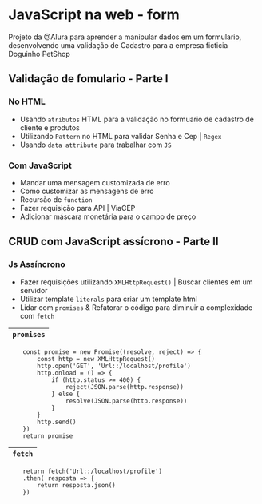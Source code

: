 # JavaScript na web - form

Projeto da @Alura para aprender a manipular dados em um formulario, desenvolvendo uma validação de Cadastro para a empresa ficticia Doguinho PetShop

## Validação de fomulario - Parte I

 ### No HTML
 - Usando `atributos` HTML para a validação no formuario de cadastro de cliente e produtos
 - Utilizando `Pattern` no HTML para validar Senha e Cep | `Regex` 
 - Usando `data attribute` para trabalhar com `JS` 
 
 ### Com JavaScript
 - Mandar uma mensagem customizada de erro 
 - Como customizar as mensagens de erro
 - Recursão de `function`
 - Fazer requisição para API | ViaCEP
 - Adicionar máscara monetária para o campo de preço


## CRUD com JavaScript assícrono - Parte II

 ### Js Assíncrono 
 - Fazer requisições utilizando `XMLHttpRequest()` | Buscar clientes em um servidor
 - Utilizar template `literals` para criar um template html
 - Lidar com `promises` & Refatorar o código para diminuir a complexidade com `fetch`

 | `promises` |
 | --- |  
```
    const promise = new Promise((resolve, reject) => {     
        const http = new XMLHttpRequest()                 
        http.open('GET', 'Url::/localhost/profile')
        http.onload = () => {                            
            if (http.status >= 400) {                     
                reject(JSON.parse(http.response))           
            } else {                                     
                resolve(JSON.parse(http.response))        
            }                                            
        }                                                
        http.send()                                      
    })                                                   
    return promise                                       
```
 | `fetch` |
 | --- |

```
    return fetch('Url::/localhost/profile')
    .then( resposta => {
        return resposta.json()
    })
```

